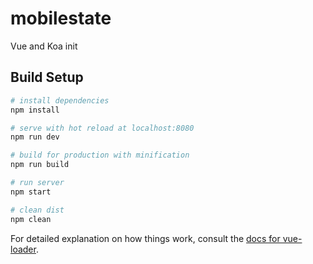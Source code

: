 # mobilestate

Vue and Koa init 

## Build Setup

``` bash
# install dependencies
npm install

# serve with hot reload at localhost:8080
npm run dev

# build for production with minification
npm run build

# run server 
npm start

# clean dist
npm clean
```
For detailed explanation on how things work, consult the [docs for vue-loader](http://vuejs.github.io/vue-loader).
